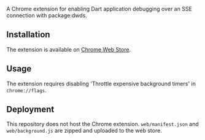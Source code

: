 A Chrome extension for enabling Dart application debugging over an SSE connection with package:dwds.

## Installation

The extension is available on [Chrome Web Store](https://chrome.google.com/webstore/detail/dart-debug-extension/eljbmlghnomdjgdjmbdekegdkbabckhm).

## Usage

The extension requires disabling 'Throttle expensive background timers' in `chrome://flags`.

## Deployment

This repository does not host the Chrome extension. `web/manifest.json` and `web/background.js` are zipped and uploaded to the web store.
